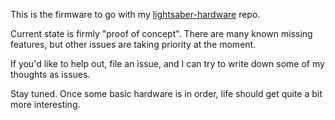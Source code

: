 
This is the firmware to go with my [lightsaber-hardware](https://github.com/proegssilb/lightsaber-hardware) repo.

Current state is firmly "proof of concept". There are many known missing features, but other issues are taking priority at the moment.

If you'd like to help out, file an issue, and I can try to write down some of my thoughts as issues.

Stay tuned. Once some basic hardware is in order, life should get quite a bit more interesting.
